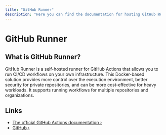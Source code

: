 ```yaml
---
title: "GitHub Runner"
description: "Here you can find the documentation for hosting GitHub Runner with Coolify."
---
```


# GitHub Runner

<ZoomableImage src="/docs/images/services/github-runner.png" />

## What is GitHub Runner?

GitHub Runner is a self-hosted runner for GitHub Actions that allows you to run CI/CD workflows on your own infrastructure. This Docker-based solution provides more control over the execution environment, better security for private repositories, and can be more cost-effective for heavy workloads. It supports running workflows for multiple repositories and organizations.

## Links

- [The official GitHub Actions documentation ›](https://docs.github.com/en/actions/hosting-your-own-runners?utm_source=coolify.io)
- [GitHub ›](https://github.com/myoung34/docker-github-actions-runner?utm_source=coolify.io)